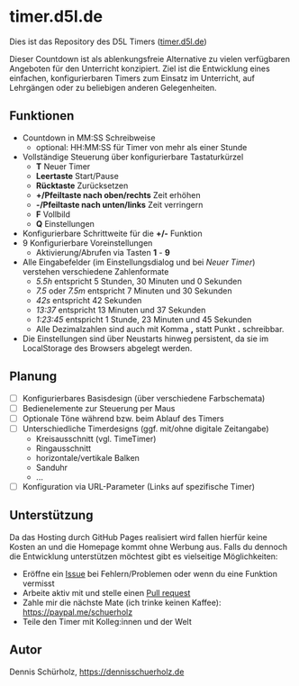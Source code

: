 # timer.d5l.de

Dies ist das Repository des D5L Timers ([timer.d5l.de](https://timer.d5l.de))

Dieser Countdown ist als ablenkungsfreie Alternative zu vielen verfügbaren Angeboten für den Unterricht konzipiert.
Ziel ist die Entwicklung eines einfachen, konfigurierbaren Timers zum Einsatz im Unterricht, auf Lehrgängen oder zu beliebigen anderen Gelegenheiten.

## Funktionen

* Countdown in MM:SS Schreibweise
  * optional: HH:MM:SS für Timer von mehr als einer Stunde
* Vollständige Steuerung über konfigurierbare Tastaturkürzel
  * **T** Neuer Timer
  * **Leertaste** Start/Pause
  * **Rücktaste** Zurücksetzen
  * **+/Pfeiltaste nach oben/rechts** Zeit erhöhen
  * **-/Pfeiltaste nach unten/links** Zeit verringern
  * **F** Vollbild
  * **Q** Einstellungen
* Konfigurierbare Schrittweite für die **+/-** Funktion
* 9 Konfigurierbare Voreinstellungen
  * Aktivierung/Abrufen via Tasten **1** - **9**
* Alle Eingabefelder (im Einstellungsdialog und bei *Neuer Timer*) verstehen verschiedene Zahlenformate
  * *5.5h* entspricht 5 Stunden, 30 Minuten und 0 Sekunden
  * *7.5* oder *7.5m* entspricht 7 Minuten und 30 Sekunden
  * *42s* entspricht 42 Sekunden
  * *13:37* entspricht 13 Minuten und 37 Sekunden
  * *1:23:45* entspricht 1 Stunde, 23 Minuten und 45 Sekunden
  * Alle Dezimalzahlen sind auch mit Komma **,** statt Punkt **.** schreibbar.
* Die Einstellungen sind über Neustarts hinweg persistent, da sie im LocalStorage des Browsers abgelegt werden.
## Planung

- [ ] Konfigurierbares Basisdesign (über verschiedene Farbschemata)
- [ ] Bedienelemente zur Steuerung per Maus
- [ ] Optionale Töne während bzw. beim Ablauf des Timers
- [ ] Unterschiedliche Timerdesigns (ggf. mit/ohne digitale Zeitangabe)
  - Kreisausschnitt (vgl. TimeTimer)
  - Ringausschnitt
  - horizontale/vertikale Balken
  - Sanduhr
  - ...
- [ ] Konfiguration via URL-Parameter (Links auf spezifische Timer)

## Unterstützung

Da das Hosting durch GitHub Pages realisiert wird fallen hierfür keine Kosten an und die Homepage kommt ohne Werbung aus.
Falls du dennoch die Entwicklung unterstützen möchtest gibt es vielseitige Möglichkeiten:
* Eröffne ein [Issue](https://github.com/dennisschuerholz/timer.d5l.de/issues) bei Fehlern/Problemen oder wenn du eine Funktion vermisst
* Arbeite aktiv mit und stelle einen [Pull request](https://github.com/dennisschuerholz/timer.d5l.de/pulls)
* Zahle mir die nächste Mate (ich trinke keinen Kaffee): https://paypal.me/schuerholz
* Teile den Timer mit Kolleg:innen und der Welt

## Autor

Dennis Schürholz, https://dennisschuerholz.de
